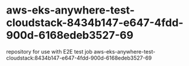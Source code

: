 # aws-eks-anywhere-test-cloudstack-8434b147-e647-4fdd-900d-6168edeb3527-69
repository for use with E2E test job aws-eks-anywhere-test-cloudstack:8434b147-e647-4fdd-900d-6168edeb3527-69
